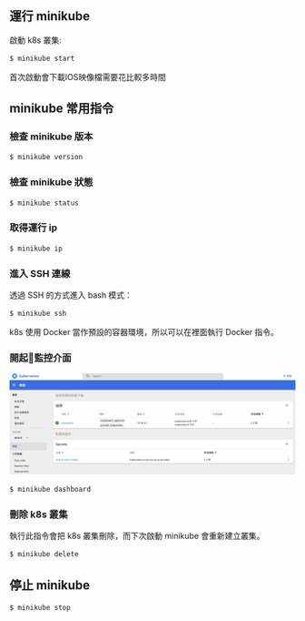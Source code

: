 ## 運行 minikube
啟動 k8s 叢集:

```bash
$ minikube start
```

首次啟動會下載IOS映像檔需要花比較多時間

## minikube 常用指令
### 檢查 minikube 版本
```bash
$ minikube version
```

### 檢查 minikube 狀態
```bash
$ minikube status
```

### 取得運行 ip
```bash
$ minikube ip
```

### 進入 SSH 連線
透過 SSH 的方式進入 bash 模式：
```bash
$ minikube ssh
```

k8s 使用 Docker 當作預設的容器環境，所以可以在裡面執行 Docker 指令。

### 開起監控介面

<img src="./images/part2/img01.png">

```bash
$ minikube dashboard
```

### 刪除 k8s 叢集
執行此指令會把 k8s 叢集刪除，而下次啟動 minikube 會重新建立叢集。
```bash
$ minikube delete
```

## 停止 minikube
```bash
$ minikube stop
```
